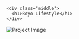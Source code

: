 
    <div class="middle">
      <h1>Boyo Lifestyle</h1>  
    </div>

![Project Image](https://ia601408.us.archive.org/30/items/photoart1_20190627/WhatsApp%20Image%202019-05-11%20at%2002.40.24.jpeg)
